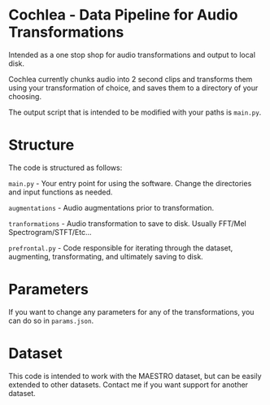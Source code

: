 # Cochlea - Data Pipeline for Audio Transformations

Intended as a one stop shop for audio transformations and output to local disk.

Cochlea currently chunks audio into 2 second clips and transforms them using your transformation of choice, and saves them to a directory of your choosing.

The output script that is intended to be modified with your paths is `main.py`.

# Structure
The code is structured as follows:

`main.py` - Your entry point for using the software.  Change the directories and input functions as needed.

`augmentations` - Audio augmentations prior to transformation.

`tranformations` - Audio transformation to save to disk.  Usually FFT/Mel Spectrogram/STFT/Etc...

`prefrontal.py` - Code responsible for iterating through the dataset, augmenting, transformating, and ultimately saving to disk.

# Parameters
If you want to change any parameters for any of the transformations, you can do so in `params.json`.

# Dataset
This code is intended to work with the MAESTRO dataset, but can be easily extended to other datasets.  Contact me if you want support for another dataset.